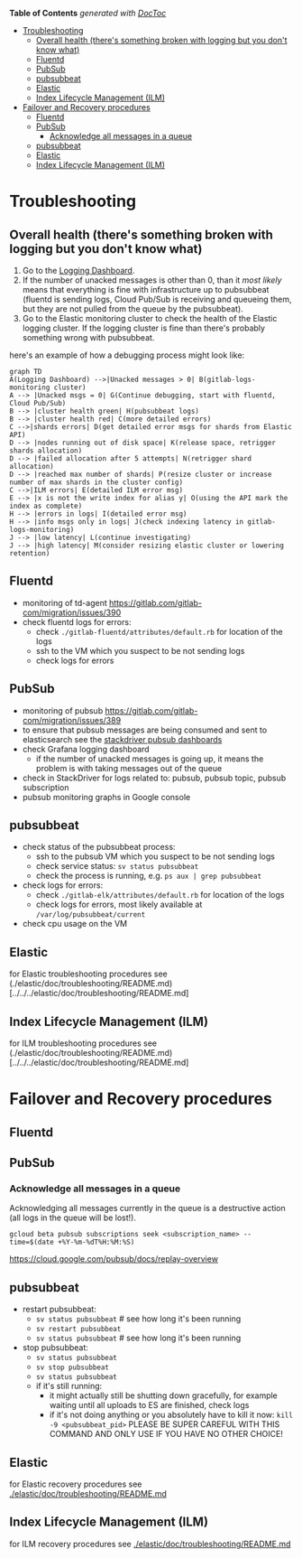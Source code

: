 <!-- START doctoc generated TOC please keep comment here to allow auto update -->
<!-- DON'T EDIT THIS SECTION, INSTEAD RE-RUN doctoc TO UPDATE -->
**Table of Contents**  *generated with [DocToc](https://github.com/thlorenz/doctoc)*

- [Troubleshooting](#troubleshooting)
    - [Overall health (there's something broken with logging but you don't know what)](#overall-health-theres-something-broken-with-logging-but-you-dont-know-what)
    - [Fluentd](#fluentd)
    - [PubSub](#pubsub)
    - [pubsubbeat](#pubsubbeat)
    - [Elastic](#elastic)
    - [Index Lifecycle Management (ILM)](#index-lifecycle-management-ilm)
- [Failover and Recovery procedures](#failover-and-recovery-procedures)
    - [Fluentd](#fluentd-1)
    - [PubSub](#pubsub-1)
        - [Acknowledge all messages in a queue](#acknowledge-all-messages-in-a-queue)
    - [pubsubbeat](#pubsubbeat-1)
    - [Elastic](#elastic-1)
    - [Index Lifecycle Management (ILM)](#index-lifecycle-management-ilm-1)

<!-- END doctoc generated TOC please keep comment here to allow auto update -->



# Troubleshooting

## Overall health (there's something broken with logging but you don't know what)

1. Go to the [Logging Dashboard](https://dashboards.gitlab.net/d/USVj3qHmk/logging?orgId=1&from=now-7d&to=now).
1. If the number of unacked messages is other than 0, than it *most likely* means that everything is fine with infrastructure up to pubsubbeat (fluentd is sending logs, Cloud Pub/Sub is receiving and queueing them, but they are not pulled from the queue by the pubsubbeat).
1. Go to the Elastic monitoring cluster to check the health of the Elastic logging cluster. If the logging cluster is fine than there's probably something wrong with pubsubbeat.


here's an example of how a debugging process might look like:
```mermaid
graph TD
A(Logging Dashboard) -->|Unacked messages > 0| B(gitlab-logs-monitoring cluster)
A --> |Unacked msgs = 0| G(Continue debugging, start with fluentd, Cloud Pub/Sub)
B --> |cluster health green| H(pubsubbeat logs)
B --> |cluster health red| C(more detailed errors)
C -->|shards errors| D(get detailed error msgs for shards from Elastic API)
D --> |nodes running out of disk space| K(release space, retrigger shards allocation)
D --> |failed allocation after 5 attempts| N(retrigger shard allocation)
D --> |reached max number of shards| P(resize cluster or increase number of max shards in the cluster config)
C -->|ILM errors| E(detailed ILM error msg)
E --> |x is not the write index for alias y| O(using the API mark the index as complete)
H --> |errors in logs| I(detailed error msg)
H --> |info msgs only in logs| J(check indexing latency in gitlab-logs-monitoring)
J --> |low latency| L(continue investigating)
J --> |high latency| M(consider resizing elastic cluster or lowering retention)
```

## Fluentd

- monitoring of td-agent  https://gitlab.com/gitlab-com/migration/issues/390
- check fluentd logs for errors:
  - check `./gitlab-fluentd/attributes/default.rb` for location of the logs
  - ssh to the VM which you suspect to be not sending logs
  - check logs for errors

## PubSub

- monitoring of pubsub https://gitlab.com/gitlab-com/migration/issues/389
- to ensure that pubsub messages are being consumed and sent to elasticsearch see the [stackdriver pubsub dashboards](https://app.google.stackdriver.com/monitoring/1088234/logging-pubsub-in-gprd?project=gitlab-production)
- check Grafana logging dashboard
  - if the number of unacked messages is going up, it means the problem is with taking messages out of the queue
- check in StackDriver for logs related to: pubsub, pubsub topic, pubsub subscription
- pubsub monitoring graphs in Google console

## pubsubbeat

- check status of the pubsubbeat process:
  - ssh to the pubsub VM which you suspect to be not sending logs
  - check service status: `sv status pubsubbeat`
  - check the process is running, e.g. `ps aux | grep pubsubbeat`
- check logs for errors:
    - check `./gitlab-elk/attributes/default.rb` for location of the logs
    - check logs for errors, most likely available at `/var/log/pubsubbeat/current`
- check cpu usage on the VM

## Elastic

for Elastic troubleshooting procedures see (./elastic/doc/troubleshooting/README.md)[../../../elastic/doc/troubleshooting/README.md]

## Index Lifecycle Management (ILM)

for ILM troubleshooting procedures see (./elastic/doc/troubleshooting/README.md)[../../../elastic/doc/troubleshooting/README.md]

# Failover and Recovery procedures #

## Fluentd ##

## PubSub ##

### Acknowledge all messages in a queue

Acknowledging all messages currently in the queue is a destructive action (all logs in the queue will be lost!).

`gcloud beta pubsub subscriptions seek <subscription_name> --time=$(date +%Y-%m-%dT%H:%M:%S)`

https://cloud.google.com/pubsub/docs/replay-overview

## pubsubbeat ##

- restart pubsubbeat:
  - `sv status pubsubbeat`   # see how long it's been running
  - `sv restart pubsubbeat`
  - `sv status pubsubbeat`   # see how long it's been running
- stop pubsubbeat:
  - `sv status pubsubbeat`
  - `sv stop pubsubbeat`
  - `sv status pubsubbeat`
  - if it's still running:
    - it might actually still be shutting down gracefully, for example waiting until all uploads to ES are finished, check logs
    - if it's not doing anything or you absolutely have to kill it now: `kill -9 <pubsubbeat_pid>` PLEASE BE SUPER CAREFUL WITH THIS COMMAND AND ONLY USE IF YOU HAVE NO OTHER CHOICE!

## Elastic

for Elastic recovery procedures see [./elastic/doc/troubleshooting/README.md](../../../elastic/doc/troubleshooting/README.md)

## Index Lifecycle Management (ILM)

for ILM recovery procedures see [./elastic/doc/troubleshooting/README.md](../../../elastic/doc/troubleshooting/README.md)

